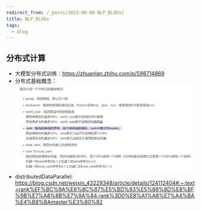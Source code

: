 ```yaml
---
redirect_from: /_posts/2023-06-08-NLP_BLOGs/
title: NLP_BLOGs
tags:
  - blog
---
```



## 分布式计算
+ 大模型分布式训练：https://zhuanlan.zhihu.com/p/598714869
+ 分布式基础概念：![](pasteImage/2024-06-08-02-15-18.png)
+ distributedDataParallel: https://blog.csdn.net/weixin_43229348/article/details/124112404#:~:text=rank%EF%BC%9A%E6%8C%87%E5%BD%93%E5%89%8D%E8%BF%9B%E7%A8%8B%E7%9A%84,rank%3D0%E8%A1%A8%E7%A4%BA%E4%B8%BAmaster%E3%80%82
